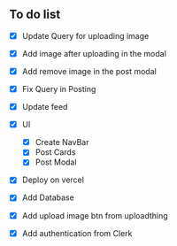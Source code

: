 ## To do list
- [x] Update Query for uploading image
- [x] Add image after uploading in the modal
- [x] Add remove image in the post modal
- [x] Fix Query in Posting
- [x] Update feed
- [x] UI
    - [x] Create NavBar
    - [x] Post Cards
    - [x] Post Modal

- [x] Deploy on vercel
- [x] Add Database
- [x] Add upload image btn from uploadthing
- [x] Add authentication from Clerk

